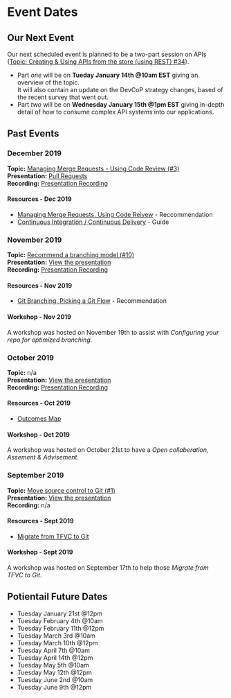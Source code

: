 # Event Dates

## Our Next Event

Our next scheduled event is planned to be a two-part session on APIs ([Topic: Creating & Using APIs from the store (using REST)  #34](https://github.com/esdc-devcop/esdc-devcop.github.io/issues/34)).

* Part _one_ will be on **Tueday January 14th @10am EST** giving an overview of the topic.  
  It will also contain an update on the DevCoP strategy changes, based of the recent survey that went out.
* Part _two_ will be on **Wednesday January 15th @1pm EST** giving in-depth detail of how to consume complex API systems into our applications.

## Past Events

### December 2019

**Topic:** [Managing Merge Requests - Using Code Review (#3)](https://github.com/esdc-devcop/esdc-devcop.github.io/issues/3)  
**Presentation:** [Pull Requests](https://esdc-devcop.github.io/presentations/mergerequest.html)  
**Recording:** [Presentation Recording](https://gts-ee.webex.com/webappng/sites/gts-ee/recording/4e2e2458091c496a9ae3a98eb2ed75d1)  

#### Resources - Dec 2019

* [Managing Merge Requests, Using Code Reivew](https://esdc-devcop.github.io/recommendations/source_management/merging-review.html) - Reccommendation
* [Continuous Integration / Continuous Delivery](https://esdc-devcop.github.io/guides/pipelines/cicd.html) - Guide

### November 2019

**Topic:** [Recommend a branching model (#10)](https://github.com/esdc-devcop/esdc-devcop.github.io/issues/10)  
**Presentation:** [View the presentation](https://esdc-devcop.github.io/presentations/gitflow.html)  
**Recording:** [Presentation Recording](https://gts-ee.webex.com/recordingservice/sites/gts-ee/recording/9e28a4c3b4b1468385742163879d9122)  

#### Resources - Nov 2019

* [Git Branching, Picking a Git Flow](https://esdc-devcop.github.io/recommendations/source_management/git-branching.md) - Recommendation

#### Workshop - Nov 2019

A workshop was hosted on November 19th to assist with _Configuring your repo for optimized branching_.

### October 2019

**Topic:** n/a  
**Presentation:** [View the presentation](http://dialogue/grp/PR6893344/OneNote/AppDevSA/03-Reference%20Material/Presentations/DevCop.one#SA%20and%20Outcomes%20Map%20-%20Oct%2015%202019&section-id={5EC98638-1A31-4AFE-941E-9AD50872138F}&page-id={66461AC0-9116-4364-B799-BD16D6C2CB70}&end)  
**Recording:** [Presentation Recording](https://gts-ee.webex.com/webappng/sites/gts-ee/recording/aef400b220a94e82a08b1cf3346ad40b)  

#### Resources - Oct 2019

* [Outcomes Map](http://dialogue/grp/PR6893344/OneNote/AppDevSA/02-Development%20(In%20Progress)/AppDev%20Roadmap.one#Outcomes%20and%20Dependencies%20Overview&section-id={5E16E60C-310B-49EF-8451-88E0CE4DA968}&page-id={67E8C1D8-F39B-498E-A809-EEAAB9BDAC88}&object-id={00AD0F45-6E68-0BA5-1DE4-4D2E8D11601E}&A9)

#### Workshop - Oct 2019

A workshop was hosted on October 21st to have a _Open collaberation, Assement & Advisement_.

### September 2019

**Topic:** [Move source control to Git (#1)](https://github.com/esdc-devcop/esdc-devcop.github.io/issues/1)  
**Presentation:** [View the presentation](https://esdc-devcop.github.io/presentations/migrate-to-git.html)  
**Recording:** n/a

#### Resources - Sept 2019

* [Migrate from TFVC to Git](https://esdc-devcop.github.io/guides/source-control/tfvc-to-git.html)

#### Workshop - Sept 2019

A workshop was hosted on September 17th to help those _Migrate from TFVC to Git_.

## Potientail Future Dates

* Tuesday January 21st @12pm
* Tuesday February 4th @10am
* Tuesday February 11th @12pm
* Tuesday March 3rd @10am
* Tuesday March 10th @12pm
* Tuesday April 7th @10am
* Tuesday April 14th @12pm
* Tuesday May 5th @10am
* Tuesday May 12th @12pm
* Tuesday June 2nd @10am
* Tuesday June 9th @12pm
